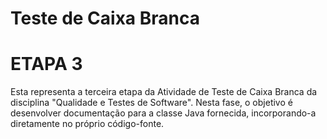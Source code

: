 # Teste de Caixa Branca 
# ETAPA 3

Esta representa a terceira etapa da Atividade de Teste de Caixa Branca da disciplina "Qualidade e Testes de Software". Nesta fase, o objetivo é desenvolver documentação para a classe Java fornecida, incorporando-a diretamente no próprio código-fonte.